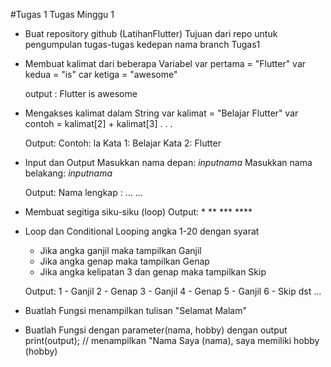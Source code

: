 #Tugas 1
Tugas Minggu 1
 - Buat repository github (LatihanFlutter)
    Tujuan dari repo untuk pengumpulan tugas-tugas kedepan
    nama branch Tugas1

 - Membuat kalimat dari beberapa Variabel
	var pertama = "Flutter"
	var kedua = "is"
	car ketiga = "awesome"
	
	output : Flutter is awesome

 - Mengakses kalimat dalam String
   	var kalimat = "Belajar Flutter"
	var contoh = kalimat[2] + kalimat[3]
	. . .
	
	Output: 
		Contoh: la
		Kata 1: Belajar
		Kata 2: Flutter

 - Input dan Output
	Masukkan nama depan: *inputnama*
	Masukkan nama belakang: *inputnama*
	
	Output: Nama lengkap : ... ...

 - Membuat segitiga siku-siku (loop)
	Output:
		*
		**
		***
		****

 - Loop dan Conditional
	Looping angka 1-20 dengan syarat
	- Jika angka ganjil maka tampilkan Ganjil
	- Jika angka genap maka tampilkan Genap
	- Jika angka kelipatan 3 dan genap maka tampilkan Skip

	Output:
	1 - Ganjil
	2 - Genap
	3 - Ganjil
	4 - Genap
	5 - Ganjil
	6 - Skip
	dst ...

 - Buatlah Fungsi menampilkan tulisan "Selamat Malam"

 - Buatlah Fungsi dengan parameter(nama, hobby) dengan output
	print(output); // menampilkan "Nama Saya (nama), saya memiliki hobby (hobby)
